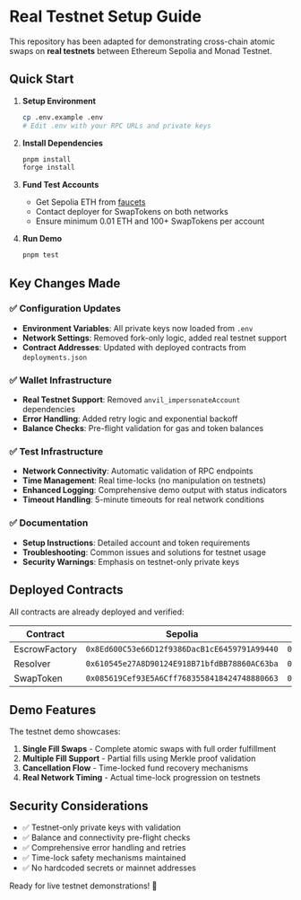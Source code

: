 # Real Testnet Setup Guide

This repository has been adapted for demonstrating cross-chain atomic swaps on **real testnets** between Ethereum Sepolia and Monad Testnet.

## Quick Start

1. **Setup Environment**
   ```bash
   cp .env.example .env
   # Edit .env with your RPC URLs and private keys
   ```

2. **Install Dependencies**
   ```bash
   pnpm install
   forge install
   ```

3. **Fund Test Accounts**
   - Get Sepolia ETH from [faucets](https://sepoliafaucet.com/)
   - Contact deployer for SwapTokens on both networks
   - Ensure minimum 0.01 ETH and 100+ SwapTokens per account

4. **Run Demo**
   ```bash
   pnpm test
   ```

## Key Changes Made

### ✅ Configuration Updates
- **Environment Variables**: All private keys now loaded from `.env`
- **Network Settings**: Removed fork-only logic, added real testnet support
- **Contract Addresses**: Updated with deployed contracts from `deployments.json`

### ✅ Wallet Infrastructure
- **Real Testnet Support**: Removed `anvil_impersonateAccount` dependencies
- **Error Handling**: Added retry logic and exponential backoff
- **Balance Checks**: Pre-flight validation for gas and token balances

### ✅ Test Infrastructure  
- **Network Connectivity**: Automatic validation of RPC endpoints
- **Time Management**: Real time-locks (no manipulation on testnets)
- **Enhanced Logging**: Comprehensive demo output with status indicators
- **Timeout Handling**: 5-minute timeouts for real network conditions

### ✅ Documentation
- **Setup Instructions**: Detailed account and token requirements
- **Troubleshooting**: Common issues and solutions for testnet usage
- **Security Warnings**: Emphasis on testnet-only private keys

## Deployed Contracts

All contracts are already deployed and verified:

| Contract | Sepolia | Monad |
|----------|---------|-------|
| EscrowFactory | `0x8Ed600C53e66D12f9386DacB1cE6459791A99440` | `0x0Ea6256F056fc80332b72283c37BE36ACb0Fa086` |
| Resolver | `0x610545e27A8D90124E918B71bfdBB78860AC63ba` | `0x289612539f33D368A5eb50C72D6A3ac52177BE93` |
| SwapToken | `0x085619Cef93E5A6Cff7683558418424748880663` | `0x3A84567b87a039FFD5043949E0Ae119617746539` |

## Demo Features

The testnet demo showcases:

1. **Single Fill Swaps** - Complete atomic swaps with full order fulfillment
2. **Multiple Fill Support** - Partial fills using Merkle proof validation  
3. **Cancellation Flow** - Time-locked fund recovery mechanisms
4. **Real Network Timing** - Actual time-lock progression on testnets

## Security Considerations

- ✅ Testnet-only private keys with validation
- ✅ Balance and connectivity pre-flight checks
- ✅ Comprehensive error handling and retries
- ✅ Time-lock safety mechanisms maintained
- ✅ No hardcoded secrets or mainnet addresses

Ready for live testnet demonstrations! 🚀